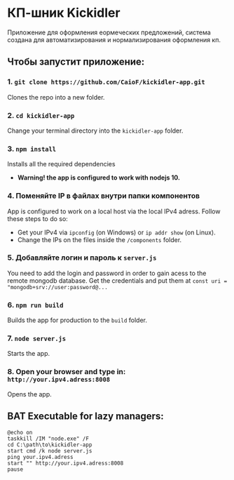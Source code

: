 # КП-шник Kickidler

Приложение для оформления еормеческих предложений, система создана для автоматизирования и нормализирования оформления кп.<br>

## Чтобы запустит приложение:

### 1. `git clone https://github.com/CaioF/kickidler-app.git`<br>
Clones the repo into a new folder.

### 2. `cd kickidler-app`
Change your terminal directory into the `kickidler-app` folder.<br>

### 3. `npm install`
Installs all the required dependencies
* **Warning! the app is configured to work with nodejs 10.**<br>

### 4. Поменяйте IP в файлах внутри папки компонентов
App is configured to work on a local host via the local IPv4 adress. Follow these steps to do so: 
* Get your IPv4 via `ipconfig` (on Windows) or `ip addr show` (on Linux).
* Change the IPs on the files inside the `/components` folder.<br>

### 5. Добавляйте логин и пароль к `server.js`
You need to add the login and password in order to gain acess to the remote mongodb database.
Get the credentials and put them at `const uri = "mongodb+srv://user:password@...`<br>

### 6. `npm run build`
Builds the app for production to the `build` folder.<br>

### 7. `node server.js`
Starts the app.<br>

### 8. Open your browser and type in: `http://your.ipv4.adress:8008`
Opens the app.<br>

## BAT Executable for lazy managers:
`@echo on`<br>
`taskkill /IM "node.exe" /F`<br>
`cd C:\path\to\kickidler-app`<br>
`start cmd /k node server.js`<br>
`ping your.ipv4.adress`<br>
`start "" http://your.ipv4.adress:8008`<br>
`pause`<br>
